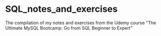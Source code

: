 # SQL_notes_and_exercises
The compilation of my notes and exercises from the Udemy course "The Ultimate MySQL Bootcamp: Go from SQL Beginner to Expert"
